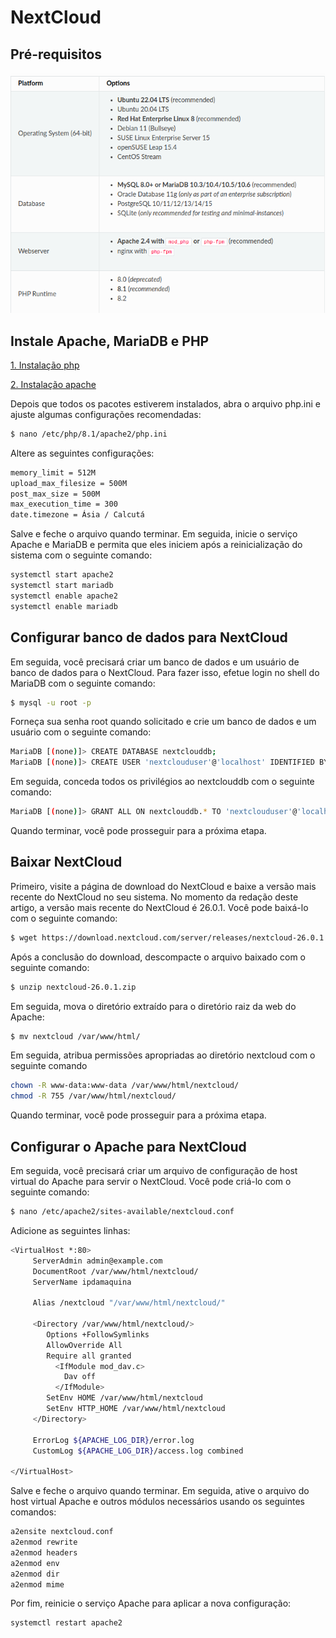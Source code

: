 # NextCloud

## Pré-requisitos

![requisitos](/NextCloud//assets/img/requisitos.png)

## Instale Apache, MariaDB e PHP

[1. Instalação php](/NextCloud/PHP/php.md)

[2. Instalação apache](/NextCloud//APACHE/apache.md)

Depois que todos os pacotes estiverem instalados, abra o arquivo php.ini e ajuste algumas configurações recomendadas:

```bash
$ nano /etc/php/8.1/apache2/php.ini
```

Altere as seguintes configurações:

```bash
memory_limit = 512M
upload_max_filesize = 500M
post_max_size = 500M
max_execution_time = 300
date.timezone = Ásia / Calcutá
```

Salve e feche o arquivo quando terminar. Em seguida, inicie o serviço Apache e MariaDB e permita que eles iniciem após a reinicialização do sistema com o seguinte comando:

```bash
systemctl start apache2 
systemctl start mariadb 
systemctl enable apache2 
systemctl enable mariadb
```

## Configurar banco de dados para NextCloud

Em seguida, você precisará criar um banco de dados e um usuário de banco de dados para o NextCloud. Para fazer isso, efetue login no shell do MariaDB com o seguinte comando:
```bash
$ mysql -u root -p
```

Forneça sua senha root quando solicitado e crie um banco de dados e um usuário com o seguinte comando:

```bash
MariaDB [(none)]> CREATE DATABASE nextclouddb; 
MariaDB [(none)]> CREATE USER 'nextclouduser'@'localhost' IDENTIFIED BY 'password';
```

Em seguida, conceda todos os privilégios ao nextclouddb com o seguinte comando:

```bash
MariaDB [(none)]> GRANT ALL ON nextclouddb.* TO 'nextclouduser'@'localhost';
```

Quando terminar, você pode prosseguir para a próxima etapa.

## Baixar NextCloud

Primeiro, visite a página de download do NextCloud e baixe a versão mais recente do NextCloud no seu sistema. No momento da redação deste artigo, a versão mais recente do NextCloud é 26.0.1. Você pode baixá-lo com o seguinte comando:

```bash
$ wget https://download.nextcloud.com/server/releases/nextcloud-26.0.1.zip
```
Após a conclusão do download, descompacte o arquivo baixado com o seguinte comando:
```bash
$ unzip nextcloud-26.0.1.zip
```

Em seguida, mova o diretório extraído para o diretório raiz da web do Apache:
```bash
$ mv nextcloud /var/www/html/
```
Em seguida, atribua permissões apropriadas ao diretório nextcloud com o seguinte comando
```bash
chown -R www-data:www-data /var/www/html/nextcloud/ 
chmod -R 755 /var/www/html/nextcloud/
```
Quando terminar, você pode prosseguir para a próxima etapa.

## Configurar o Apache para NextCloud

Em seguida, você precisará criar um arquivo de configuração de host virtual do Apache para servir o NextCloud. Você pode criá-lo com o seguinte comando:

```bash
$ nano /etc/apache2/sites-available/nextcloud.conf
```

Adicione as seguintes linhas:
```bash
<VirtualHost *:80>
     ServerAdmin admin@example.com
     DocumentRoot /var/www/html/nextcloud/
     ServerName ipdamaquina

     Alias /nextcloud "/var/www/html/nextcloud/"

     <Directory /var/www/html/nextcloud/>
        Options +FollowSymlinks
        AllowOverride All
        Require all granted
          <IfModule mod_dav.c>
            Dav off
          </IfModule>
        SetEnv HOME /var/www/html/nextcloud
        SetEnv HTTP_HOME /var/www/html/nextcloud
     </Directory>

     ErrorLog ${APACHE_LOG_DIR}/error.log
     CustomLog ${APACHE_LOG_DIR}/access.log combined

</VirtualHost>
```

Salve e feche o arquivo quando terminar. Em seguida, ative o arquivo do host virtual Apache e outros módulos necessários usando os seguintes comandos:

```bash
a2ensite nextcloud.conf 
a2enmod rewrite 
a2enmod headers 
a2enmod env 
a2enmod dir 
a2enmod mime
```

Por fim, reinicie o serviço Apache para aplicar a nova configuração:

```bash
systemctl restart apache2
```

